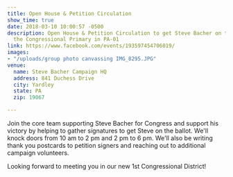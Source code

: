 ```yaml
---
title: Open House & Petition Circulation
show_time: true
date: 2018-03-10 10:00:57 -0500
description: Open House & Petition Circulation to get Steve Bacher on the Ballet for
  the Congressional Primary in PA-01
link: https://www.facebook.com/events/193597454706019/
images:
- "/uploads/group photo canvassing IMG_8295.JPG"
venue:
  name: Steve Bacher Campaign HQ
  address: 841 Duchess Drive
  city: Yardley
  state: PA
  zip: 19067

---
```

Join the core team supporting Steve Bacher for Congress and support his victory by helping to gather signatures to get Steve on the ballot. We'll knock doors from 10 am to 2 pm and 2 pm to 6 pm. We'll also be writing thank you postcards to petition signers and reaching out to additional campaign volunteers.  

Looking forward to meeting you in our new 1st Congressional District!